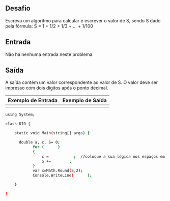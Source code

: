 ## Desafio

Escreva um algoritmo para calcular e escrever o valor de S, sendo S dado pela fórmula:
S = 1 + 1/2 + 1/3 + … + 1/100

## Entrada

Não há nenhuma entrada neste problema.

## Saída

A saída contém um valor correspondente ao valor de S.
O valor deve ser impresso com dois dígitos após o ponto decimal.


| Exemplo de Entrada | Exemplo de Saída|
| ---|--- |
|  |  |

```bash
using System; 

class DIO {

    static void Main(string[] args) { 

      double a, c, S= 0;
            for (      )
            {
                c =           ;  //coloque a sua lógica nos espaços em branco
                S +=        ;
            }
            var x=Math.Round(S,2);
            Console.WriteLine(      );

    }

}


```
 




